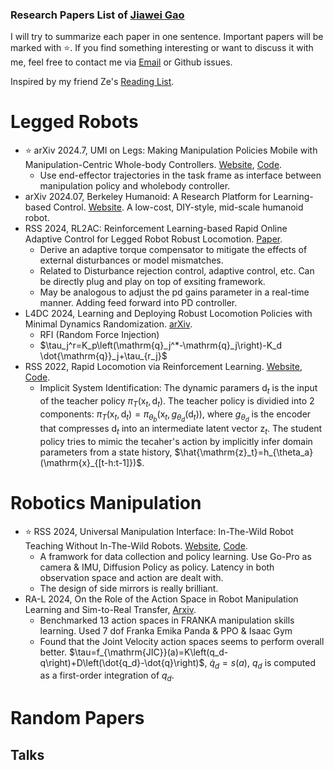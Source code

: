 

### Research Papers List of [Jiawei Gao](https://winston-gu.github.io/)

I will try to summarize each paper in one sentence. Important papers will be marked with :star:. If you find something interesting or want to discuss it with me, feel free to contact me via [Email](mailto:winstongu20@gmail.com) or Github issues. 

Inspired by my friend Ze's [Reading List](https://github.com/YanjieZe/Paper-List).


# Legged Robots
- :star: arXiv 2024.7, UMI on Legs: Making Manipulation Policies Mobile with Manipulation-Centric Whole-body Controllers. [Website](https://umi-on-legs.github.io/), [Code](https://umi-on-legs.github.io/).
    - Use end-effector trajectories in the task frame as interface between manipulation policy and wholebody controller.
- arXiv 2024.07, Berkeley Humanoid: A Research Platform for Learning-based Control. [Website](https://berkeley-humanoid.com/). A low-cost, DIY-style, mid-scale humanoid robot.
- RSS 2024, RL2AC: Reinforcement Learning-based Rapid Online Adaptive Control for Legged Robot Robust Locomotion. [Paper](https://enriquecoronadozu.github.io/rssproceedings2024/rss20/p060.pdf).
    - Derive an adaptive torque compensator to mitigate the effects of external disturbances or model mismatches. 
    - Related to Disturbance rejection control, adaptive control, etc. Can be directly plug and play on top of exsiting framework.
    - May be analogous to adjust the pd gains parameter in a real-time manner. Adding feed forward into PD controller.
- L4DC 2024, Learning and Deploying Robust Locomotion Policies with Minimal Dynamics Randomization. [arXiv](https://arxiv.org/abs/2209.12878). 
    - RFI (Random Force Injection)
    - $\tau_j^r=K_p\left(\mathrm{q}_j^*-\mathrm{q}_j\right)-K_d \dot{\mathrm{q}}_j+\tau_{r_j}$
- RSS 2022, Rapid Locomotion via Reinforcement Learning. [Website](https://agility.csail.mit.edu/), [Code](https://github.com/Improbable-AI/rapid-locomotion-rl).
    - Implicit System Identification: The dynamic paramers $\mathrm{d}_t$ is the input of the teacher policy $\pi_{T}(\mathrm{x}_t, \mathrm{d}_t)$. The teacher policy is dividied into 2 components: $\pi_{T}(\mathrm{x}_t, \mathrm{d}_t)=\pi_{\theta_b}(\mathrm{x}_t, g_{\theta_d}(\mathrm{d}_t))$, where $g_{\theta_d}$ is the encoder that compresses $\mathrm{d}_t$ into an intermediate latent vector $\mathrm{z}_t$. The student policy tries to mimic the tecaher's action by implicitly infer domain parameters from a state history, $\hat{\mathrm{z}_t}=h_{\theta_a}(\mathrm{x}_{[t-h:t-1]})$.


# Robotics Manipulation
- :star: RSS 2024, Universal Manipulation Interface: In-The-Wild Robot Teaching Without In-The-Wild Robots. [Website](https://umi-gripper.github.io/), [Code](https://github.com/real-stanford/universal_manipulation_interface).
    - A framwork for data collection and policy learning. Use Go-Pro as camera & IMU, Diffusion Policy as policy. Latency in both observation space and action are dealt with.
    - The design of side mirrors is really brilliant.
- RA-L 2024, On the Role of the Action Space in Robot Manipulation Learning and Sim-to-Real Transfer, [Arxiv](https://arxiv.org/abs/2312.03673). 
    - Benchmarked 13 action spaces in FRANKA manipulation skills learning. Used 7 dof Franka Emika Panda & PPO & Isaac Gym
    - Found that the Joint Velocity action spaces seems to perform overall better. $\tau=f_{\mathrm{JIC}}(a)=K\left(q_d-q\right)+D\left(\dot{q_d}-\dot{q}\right)$, $\dot{q}_d=s(a)$, $q_d$ is computed as a first-order integration of $q_d$.

# Random Papers

## Talks